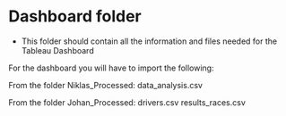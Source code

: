 # Dashboard folder

- This folder should contain all the information and files needed for the Tableau Dashboard


For the dashboard you will have to import the following: 

From the folder Niklas_Processed: 
data_analysis.csv 

From the folder Johan_Processed: 
drivers.csv
results_races.csv
